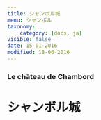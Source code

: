 ```yaml
---
title: シャンボル城
menu: シャンボル
taxonomy:
    category: [docs, ja]
visible: false
date: 15-01-2016
modified: 18-06-2016
---
```

### Le château de Chambord

# シャンボル城